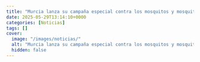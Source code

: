 ```yaml
---
title: "Murcia lanza su campaña especial contra los mosquitos y mosquitos tigre durante el verano"
date: 2025-05-29T13:14:10+0000
categories: [Noticias]
tags: []
cover:
  image: "/images/noticias/"
  alt: "Murcia lanza su campaña especial contra los mosquitos y mosquitos tigre durante el verano"
  hidden: false
---
```



